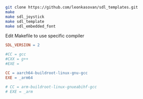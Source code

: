 ```bash
git clone https://github.com/leonkasovan/sdl_templates.git
make
make sdl_joystick
make sdl_template
make sdl_embedded_font
```

Edit Makefile to use specific compiler  
```Makefile
SDL_VERSION = 2

#CC = gcc
#CXX = g++
#EXE =

CC = aarch64-buildroot-linux-gnu-gcc
EXE = _arm64

# CC = arm-buildroot-linux-gnueabihf-gcc
# EXE = _arm
```  
